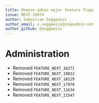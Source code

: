 ```yaml
---
title: Remove admin major feature flags
issue: NEXT-24074
author: Sebastian Seggewiss
author_email: s.seggewiss@snapadmin.net
author_github: @seggewiss
---
```

# Administration
* Removed `FEATURE_NEXT_16271`
* Removed `FEATURE_NEXT_19822`
* Removed `FEATURE_NEXT_18129`
* Removed `FEATURE_NEXT_17978`
* Removed `FEATURE_NEXT_11634`
* Removed `FEATURE_NEXT_21547`

